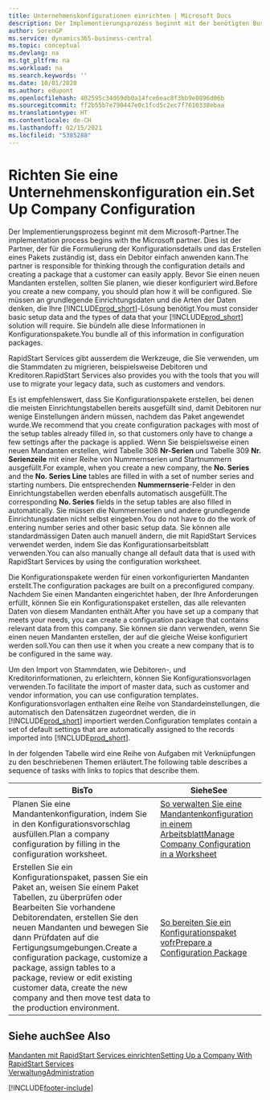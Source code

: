 ```yaml
---
title: Unternehmenskonfigurationen einrichten | Microsoft Docs
description: Der Implementierungsprozess beginnt mit der benötigten Business Central Lösung. Sie bündeln alle diese Informationen in Konfigurationspakete.
author: SorenGP
ms.service: dynamics365-business-central
ms.topic: conceptual
ms.devlang: na
ms.tgt_pltfrm: na
ms.workload: na
ms.search.keywords: ''
ms.date: 10/01/2020
ms.author: edupont
ms.openlocfilehash: 402595c34d69db0a14fce6eac8f3bb9e0896d06b
ms.sourcegitcommit: ff2b55b7e790447e0c1fcd5c2ec7f7610338ebaa
ms.translationtype: HT
ms.contentlocale: de-CH
ms.lasthandoff: 02/15/2021
ms.locfileid: "5385288"
---
```

# <a name="set-up-company-configuration"></a><span data-ttu-id="d1b5b-104">Richten Sie eine Unternehmenskonfiguration ein.</span><span class="sxs-lookup"><span data-stu-id="d1b5b-104">Set Up Company Configuration</span></span>
<span data-ttu-id="d1b5b-105">Der Implementierungsprozess beginnt mit dem Microsoft-Partner.</span><span class="sxs-lookup"><span data-stu-id="d1b5b-105">The implementation process begins with the Microsoft partner.</span></span> <span data-ttu-id="d1b5b-106">Dies ist der Partner, der für die Formulierung der Konfigurationsdetails und das Erstellen eines Pakets zuständig ist, dass ein Debitor einfach anwenden kann.</span><span class="sxs-lookup"><span data-stu-id="d1b5b-106">The partner is responsible for thinking through the configuration details and creating a package that a customer can easily apply.</span></span> <span data-ttu-id="d1b5b-107">Bevor Sie einen neuen Mandanten erstellen, sollten Sie planen, wie dieser konfiguriert wird.</span><span class="sxs-lookup"><span data-stu-id="d1b5b-107">Before you create a new company, you should plan how it will be configured.</span></span> <span data-ttu-id="d1b5b-108">Sie müssen an grundlegende Einrichtungsdaten und die Arten der Daten denken, die Ihre [!INCLUDE[prod_short](includes/prod_short.md)]-Lösung benötigt.</span><span class="sxs-lookup"><span data-stu-id="d1b5b-108">You must consider basic setup data and the types of data that your [!INCLUDE[prod_short](includes/prod_short.md)] solution will require.</span></span> <span data-ttu-id="d1b5b-109">Sie bündeln alle diese Informationen in Konfigurationspakete.</span><span class="sxs-lookup"><span data-stu-id="d1b5b-109">You bundle all of this information in configuration packages.</span></span>

<span data-ttu-id="d1b5b-110">RapidStart Services gibt ausserdem die Werkzeuge, die Sie verwenden, um die Stammdaten zu migrieren, beispielsweise Debitoren und Kreditoren.</span><span class="sxs-lookup"><span data-stu-id="d1b5b-110">RapidStart Services also provides you with the tools that you will use to migrate your legacy data, such as customers and vendors.</span></span>  

<span data-ttu-id="d1b5b-111">Es ist empfehlenswert, dass Sie Konfigurationspakete erstellen, bei denen die meisten Einrichtungstabellen bereits ausgefüllt sind, damit Debitoren nur wenige Einstellungen ändern müssen, nachdem das Paket angewendet wurde.</span><span class="sxs-lookup"><span data-stu-id="d1b5b-111">We recommend that you create configuration packages with most of the setup tables already filled in, so that customers only have to change a few settings after the package is applied.</span></span> <span data-ttu-id="d1b5b-112">Wenn Sie beispielsweise einen neuen Mandanten erstellen, wird Tabelle 308 **Nr-Serien** und Tabelle 309 **Nr. Serienzeile**  mit einer Reihe von Nummernserien und Startnummern ausgefüllt.</span><span class="sxs-lookup"><span data-stu-id="d1b5b-112">For example, when you create a new company, the **No. Series** and the **No. Series Line** tables are filled in with a set of number series and starting numbers.</span></span> <span data-ttu-id="d1b5b-113">Die entsprechenden **Nummernserie**-Felder in den Einrichtungstabellen werden ebenfalls automatisch ausgefüllt.</span><span class="sxs-lookup"><span data-stu-id="d1b5b-113">The corresponding **No. Series** fields in the setup tables are also filled in automatically.</span></span> <span data-ttu-id="d1b5b-114">Sie müssen die Nummernserien und andere grundlegende Einrichtungsdaten nicht selbst eingeben.</span><span class="sxs-lookup"><span data-stu-id="d1b5b-114">You do not have to do the work of entering number series and other basic setup data.</span></span> <span data-ttu-id="d1b5b-115">Sie können alle standardmässigen Daten auch manuell ändern, die mit RapidStart Services verwendet werden, indem Sie das Konfigurationsarbeitsblatt verwenden.</span><span class="sxs-lookup"><span data-stu-id="d1b5b-115">You can also manually change all default data that is used with RapidStart Services by using the configuration worksheet.</span></span>  

<span data-ttu-id="d1b5b-116">Die Konfigurationspakete werden für einen vorkonfigurierten Mandanten erstellt.</span><span class="sxs-lookup"><span data-stu-id="d1b5b-116">The configuration packages are built on a preconfigured company.</span></span> <span data-ttu-id="d1b5b-117">Nachdem Sie einen Mandanten eingerichtet haben, der Ihre Anforderungen erfüllt, können Sie ein Konfigurationspaket erstellen, das alle relevanten Daten von diesem Mandanten enthält.</span><span class="sxs-lookup"><span data-stu-id="d1b5b-117">After you have set up a company that meets your needs, you can create a configuration package that contains relevant data from this company.</span></span> <span data-ttu-id="d1b5b-118">Sie können sie dann verwenden, wenn Sie einen neuen Mandanten erstellen, der auf die gleiche Weise konfiguriert werden soll.</span><span class="sxs-lookup"><span data-stu-id="d1b5b-118">You can then use it when you create a new company that is to be configured in the same way.</span></span>  

<span data-ttu-id="d1b5b-119">Um den Import von Stammdaten, wie Debitoren-, und Kreditorinformationen, zu erleichtern, können Sie Konfigurationsvorlagen verwenden.</span><span class="sxs-lookup"><span data-stu-id="d1b5b-119">To facilitate the import of master data, such as customer and vendor information, you can use configuration templates.</span></span> <span data-ttu-id="d1b5b-120">Konfigurationsvorlagen enthalten eine Reihe von Standardeinstellungen, die automatisch den Datensätzen zugeordnet werden, die in [!INCLUDE[prod_short](includes/prod_short.md)] importiert werden.</span><span class="sxs-lookup"><span data-stu-id="d1b5b-120">Configuration templates contain a set of default settings that are automatically assigned to the records imported into [!INCLUDE[prod_short](includes/prod_short.md)].</span></span>

<span data-ttu-id="d1b5b-121">In der folgenden Tabelle wird eine Reihe von Aufgaben mit Verknüpfungen zu den beschriebenen Themen erläutert.</span><span class="sxs-lookup"><span data-stu-id="d1b5b-121">The following table describes a sequence of tasks with links to topics that describe them.</span></span>

|<span data-ttu-id="d1b5b-122">**Bis**</span><span class="sxs-lookup"><span data-stu-id="d1b5b-122">**To**</span></span>|<span data-ttu-id="d1b5b-123">**Siehe**</span><span class="sxs-lookup"><span data-stu-id="d1b5b-123">**See**</span></span>|  
|------------|-------------|  
|<span data-ttu-id="d1b5b-124">Planen Sie eine Mandantenkonfiguration, indem Sie in den Konfigurationsvorschlag ausfüllen.</span><span class="sxs-lookup"><span data-stu-id="d1b5b-124">Plan a company configuration by filling in the configuration worksheet.</span></span>|[<span data-ttu-id="d1b5b-125">So verwalten Sie eine Mandantenkonfiguration in einem Arbeitsblatt</span><span class="sxs-lookup"><span data-stu-id="d1b5b-125">Manage Company Configuration in a Worksheet</span></span>](admin-how-to-manage-company-configuration-in-a-worksheet.md)|  
|<span data-ttu-id="d1b5b-126">Erstellen Sie ein Konfigurationspaket, passen Sie ein Paket an, weisen Sie einem Paket Tabellen, zu überprüfen oder Bearbeiten Sie vorhandene Debitorendaten, erstellen Sie den neuen Mandanten und bewegen Sie dann Prüfdaten auf die Fertigungsumgebungen.</span><span class="sxs-lookup"><span data-stu-id="d1b5b-126">Create a configuration package, customize a package, assign tables to a package, review or edit existing customer data, create the new company and then move test data to the production environment.</span></span>|[<span data-ttu-id="d1b5b-127">So bereiten Sie ein Konfigurationspaket vofr</span><span class="sxs-lookup"><span data-stu-id="d1b5b-127">Prepare a Configuration Package</span></span>](admin-how-to-prepare-a-configuration-package.md)| 

## <a name="see-also"></a><span data-ttu-id="d1b5b-128">Siehe auch</span><span class="sxs-lookup"><span data-stu-id="d1b5b-128">See Also</span></span>  
[<span data-ttu-id="d1b5b-129">Mandanten mit RapidStart Services einrichten</span><span class="sxs-lookup"><span data-stu-id="d1b5b-129">Setting Up a Company With RapidStart Services</span></span>](admin-set-up-a-company-with-rapidstart.md)  
[<span data-ttu-id="d1b5b-130">Verwaltung</span><span class="sxs-lookup"><span data-stu-id="d1b5b-130">Administration</span></span>](admin-setup-and-administration.md)


[!INCLUDE[footer-include](includes/footer-banner.md)]